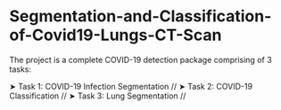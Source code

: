 # Segmentation-and-Classification-of-Covid19-Lungs-CT-Scan

The project is a complete COVID-19 detection package comprising of 3 tasks:

➤ Task 1: COVID-19 Infection Segmentation //
➤ Task 2: COVID-19 Classification // 
➤ Task 3: Lung Segmentation //
